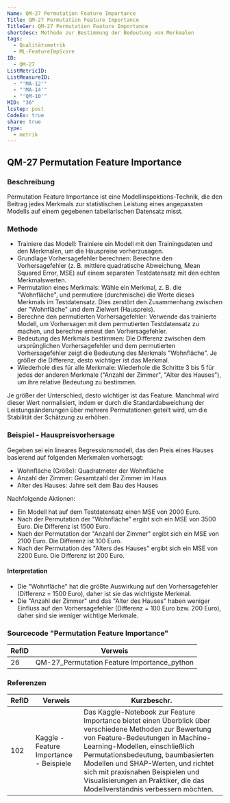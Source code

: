 ```yaml
---
Name: QM-27 Permutation Feature Importance
Title: QM-27 Permutation Feature Importance
TitleGer: QM-27 Permutation Feature Importance
shortdesc: Methode zur Bestimmung der Bedeutung von Merkmalen
tags:
  - Qualitätsmetrik
  - ML-FeatureImpScore
ID:
  - QM-27
ListMetricID: 
ListMeasureID:
  - "'MA-12'"
  - "'MA-14'"
  - "'QM-10'"
MID: "36"
lcstep: post
CodeEx: true
share: true
type:
  - metrik
---
```

## QM-27 Permutation Feature Importance

### Beschreibung

Permutation Feature Importance ist eine Modellinspektions-Technik, die den Beitrag jedes Merkmals zur statistischen Leistung eines angepassten Modells auf einem gegebenen tabellarischen Datensatz misst.

### Methode

- Trainiere das Modell: Trainiere ein Modell mit den Trainingsdaten und den Merkmalen, um die Hauspreise vorherzusagen.
- Grundlage Vorhersagefehler berechnen: Berechne den Vorhersagefehler (z. B. mittlere quadratische Abweichung, Mean Squared Error, MSE) auf einem separaten Testdatensatz mit den echten Merkmalswerten.
- Permutation eines Merkmals: Wähle ein Merkmal, z. B. die "Wohnfläche", und permutiere (durchmische) die Werte dieses Merkmals im Testdatensatz. Dies zerstört den Zusammenhang zwischen der "Wohnfläche" und dem Zielwert (Hauspreis).
- Berechne den permutierten Vorhersagefehler: Verwende das trainierte Modell, um Vorhersagen mit dem permutierten Testdatensatz zu machen, und berechne erneut den Vorhersagefehler.
- Bedeutung des Merkmals bestimmen: Die Differenz zwischen dem ursprünglichen Vorhersagefehler und dem permutierten Vorhersagefehler zeigt die Bedeutung des Merkmals "Wohnfläche". Je größer die Differenz, desto wichtiger ist das Merkmal.
- Wiederhole dies für alle Merkmale: Wiederhole die Schritte 3 bis 5 für jedes der anderen Merkmale ("Anzahl der Zimmer", "Alter des Hauses"), um ihre relative Bedeutung zu bestimmen.

Je größer der Unterschied, desto wichtiger ist das Feature. Manchmal wird dieser Wert normalisiert, indem er durch die Standardabweichung der Leistungsänderungen über mehrere Permutationen geteilt wird, um die Stabilität der Schätzung zu erhöhen.



### Beispiel - Hauspreisvorhersage

Gegeben sei ein lineares Regressionsmodell, das den Preis eines Hauses basierend auf folgenden Merkmalen vorhersagt:

- Wohnfläche (Größe): Quadratmeter der Wohnfläche
- Anzahl der Zimmer: Gesamtzahl der Zimmer im Haus
- Alter des Hauses: Jahre seit dem Bau des Hauses

Nachfolgende Aktionen: 
- Ein Modell hat auf dem Testdatensatz einen MSE von 2000 Euro. 
- Nach der Permutation der "Wohnfläche" ergibt sich ein MSE von 3500 Euro. Die Differenz ist 1500 Euro.
- Nach der Permutation der "Anzahl der Zimmer" ergibt sich ein MSE von 2100 Euro. Die Differenz ist 100 Euro.
- Nach der Permutation des "Alters des Hauses" ergibt sich ein MSE von 2200 Euro. Die Differenz ist 200 Euro.

#### Interpretation

- Die "Wohnfläche" hat die größte Auswirkung auf den Vorhersagefehler (Differenz = 1500 Euro), daher ist sie das wichtigste Merkmal.
- Die "Anzahl der Zimmer" und das "Alter des Hauses" haben weniger Einfluss auf den Vorhersagefehler (Differenz = 100 Euro bzw. 200 Euro), daher sind sie weniger wichtige Merkmale.


### Sourcecode "Permutation Feature Importance"

| RefID | Verweis                                     |
| ----- | ------------------------------------------- |
| 26    | QM-27_Permutation Feature Importance_python |




### Referenzen

| RefID | Verweis                                   | Kurzbeschr.                                                                                                                                                                                                                                                                                                                                                                 |
| ----- | ----------------------------------------- | --------------------------------------------------------------------------------------------------------------------------------------------------------------------------------------------------------------------------------------------------------------------------------------------------------------------------------------------------------------------------- |
| 102   |  Kaggle - Feature Importance - Beispiele  | Das Kaggle-Notebook zur Feature Importance bietet einen Überblick über verschiedene Methoden zur Bewertung von Feature-Bedeutungen in Machine-Learning-Modellen, einschließlich Permutationsbedeutung, baumbasierten Modellen und SHAP-Werten, und richtet sich mit praxisnahen Beispielen und Visualisierungen an Praktiker, die das Modellverständnis verbessern möchten. |

